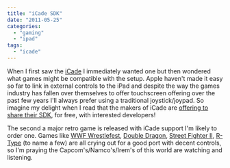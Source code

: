 ```yaml
---
title: "iCade SDK"
date: "2011-05-25"
categories: 
  - "gaming"
  - "ipad"
tags: 
  - "icade"
---
```


When I first saw the [iCade](http://www.thinkgeek.com/electronics/retro-gaming/e762/) I immediately wanted one but then wondered what games might be compatible with the setup. Apple haven't made it easy so far to link in external controls to the iPad and despite the way the games industry has fallen over themselves to offer touchscreen offering over the past few years I'll always prefer using a traditional joystick/joypad. So imagine my delight when I read that the makers of iCade are [offering to share their SDK](http://148apps.biz/icade-sdk-now-available-add-a-real-joystick-to-your-ipad-games/), for free, with interested developers!

The second a major retro game is released with iCade support I'm likely to order one. Games like [WWF Wrestlefest](http://en.wikipedia.org/wiki/WWF_WrestleFest), [Double Dragon](http://en.wikipedia.org/wiki/Double_Dragon), [Street Fighter II](http://en.wikipedia.org/wiki/Street_Fighter_II), [R-Type](http://en.wikipedia.org/wiki/R-type) (to name a few) are all crying out for a good port with decent controls, so I'm praying the Capcom's/Namco's/Irem's of this world are watching and listening.
